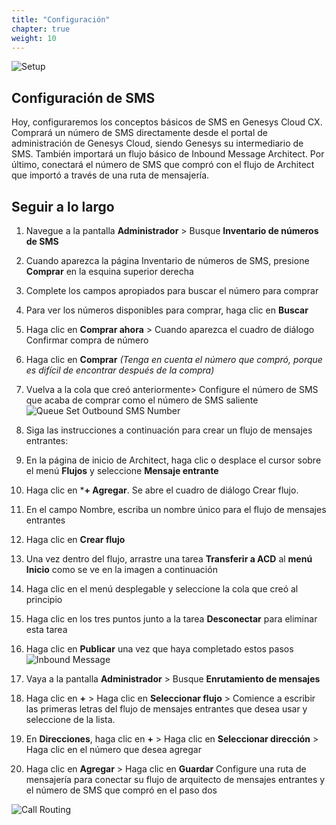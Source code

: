 ```yaml
---
title: "Configuración"
chapter: true
weight: 10
---
```

![Setup](/images/SMSsetup1-768x300.jpg)

## Configuración de SMS 
Hoy, configuraremos los conceptos básicos de SMS en Genesys Cloud CX. Comprará un número de SMS directamente desde el portal de administración de Genesys Cloud, siendo Genesys su intermediario de SMS. También importará un flujo básico de Inbound Message Architect. Por último, conectará el número de SMS que compró con el flujo de Architect que importó a través de una ruta de mensajería.

## Seguir a lo largo
1. Navegue a la pantalla **Administrador** > Busque **Inventario de números de SMS**
2. Cuando aparezca la página Inventario de números de SMS, presione **Comprar** en la esquina superior derecha
3. Complete los campos apropiados para buscar el número para comprar
4. Para ver los números disponibles para comprar, haga clic en **Buscar**
5. Haga clic en **Comprar ahora** > Cuando aparezca el cuadro de diálogo Confirmar compra de número
6. Haga clic en **Comprar** _(Tenga en cuenta el número que compró, porque es difícil de encontrar después de la compra)_

  
7. Vuelva a la cola que creó anteriormente> Configure el número de SMS que acaba de comprar como el número de SMS saliente
    ![Queue Set Outbound SMS Number](/images/QueueSetSMSOutboundNumber.jpg)

8. Siga las instrucciones a continuación para crear un flujo de mensajes entrantes:

9. En la página de inicio de Architect, haga clic o desplace el cursor sobre el menú **Flujos** y seleccione **Mensaje entrante**
10. Haga clic en ***+ Agregar**. Se abre el cuadro de diálogo Crear flujo.
11. En el campo Nombre, escriba un nombre único para el flujo de mensajes entrantes
12. Haga clic en **Crear flujo**

13. Una vez dentro del flujo, arrastre una tarea **Transferir a ACD** al **menú Inicio** como se ve en la imagen a continuación
14. Haga clic en el menú desplegable y seleccione la cola que creó al principio
15. Haga clic en los tres puntos junto a la tarea **Desconectar** para eliminar esta tarea
16. Haga clic en **Publicar** una vez que haya completado estos pasos
![Inbound Message](/images/inboundmessage1.jpg)

17. Vaya a la pantalla **Administrador** > Busque **Enrutamiento de mensajes**
18. Haga clic en **+** > Haga clic en **Seleccionar flujo** > Comience a escribir las primeras letras del flujo de mensajes entrantes que desea usar y seleccione de la lista.
19. En **Direcciones**, haga clic en **+** > Haga clic en **Seleccionar dirección** > Haga clic en el número que desea agregar
20. Haga clic en **Agregar** > Haga clic en **Guardar**
Configure una ruta de mensajería para conectar su flujo de arquitecto de mensajes entrantes y el número de SMS que compró en el paso dos

![Call Routing](/images/callrouting1.jpg)
